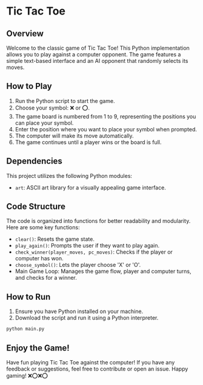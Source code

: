# Tic Tac Toe

## Overview
Welcome to the classic game of Tic Tac Toe! This Python implementation allows you to play against a computer opponent. The game features a simple text-based interface and an AI opponent that randomly selects its moves.

## How to Play
1. Run the Python script to start the game.
2. Choose your symbol: ❌ or ⭕.
3. The game board is numbered from 1 to 9, representing the positions you can place your symbol.
4. Enter the position where you want to place your symbol when prompted.
5. The computer will make its move automatically.
6. The game continues until a player wins or the board is full.

## Dependencies
This project utilizes the following Python modules:
- `art`: ASCII art library for a visually appealing game interface.

## Code Structure
The code is organized into functions for better readability and modularity. Here are some key functions:

- `clear()`: Resets the game state.
- `play_again()`: Prompts the user if they want to play again.
- `check_winner(player_moves, pc_moves)`: Checks if the player or computer has won.
- `choose_symbol()`: Lets the player choose 'X' or 'O'.
- Main Game Loop: Manages the game flow, player and computer turns, and checks for a winner.

## How to Run
1. Ensure you have Python installed on your machine.
2. Download the script and run it using a Python interpreter.

```bash
python main.py
```

## Enjoy the Game!
Have fun playing Tic Tac Toe against the computer! If you have any feedback or suggestions, feel free to contribute or open an issue. Happy gaming! ❌⭕❌⭕
